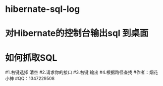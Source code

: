 # hibernate-sql-log
# 对Hibernate的控制台输出sql  到桌面
# 如何抓取SQL    
#1.右键选择 清空
#2.请求你的接口
#3.右键 输出
#4.根据路径查找
#作者：烟花小神
#QQ：1347229508
